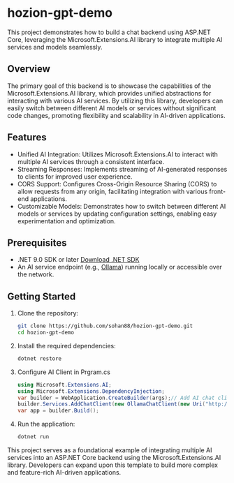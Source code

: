 # hozion-gpt-demo
This project demonstrates how to build a chat backend using ASP.NET Core, leveraging the Microsoft.Extensions.AI library to integrate multiple AI services and models seamlessly.

## Overview
The primary goal of this backend is to showcase the capabilities of the Microsoft.Extensions.AI library, which provides unified abstractions for interacting with various AI services. By utilizing this library, developers can easily switch between different AI models or services without significant code changes, promoting flexibility and scalability in AI-driven applications.

## Features
- Unified AI Integration: Utilizes Microsoft.Extensions.AI to interact with multiple AI services through a consistent interface.
- Streaming Responses: Implements streaming of AI-generated responses to clients for improved user experience.
- CORS Support: Configures Cross-Origin Resource Sharing (CORS) to allow requests from any origin, facilitating integration with various front-end applications.
- Customizable Models: Demonstrates how to switch between different AI models or services by updating configuration settings, enabling easy experimentation and optimization.

## Prerequisites
- .NET 9.0 SDK or later [Download .NET SDK](https://dotnet.microsoft.com/download)
- An AI service endpoint (e.g., [Ollama](https://ollama.com/)) running locally or accessible over the network.

## Getting Started
1. Clone the repository:
   ```bash
   git clone https://github.com/sohan88/hozion-gpt-demo.git
   cd hozion-gpt-demo
    ```
   
2. Install the required dependencies:
   ```bash
   dotnet restore
   ```
   
3. Configure AI Client in Prgram.cs
    ```csharp
   using Microsoft.Extensions.AI;
   using Microsoft.Extensions.DependencyInjection;
   var builder = WebApplication.CreateBuilder(args);// Add AI chat client
   builder.Services.AddChatClient(new OllamaChatClient(new Uri("http://localhost:11434"), "llama3:8b-instruct-q2_K"));
   var app = builder.Build();
    ```
   
4. Run the application:
    ```bash
    dotnet run
    ```

This project serves as a foundational example of integrating multiple AI services into an ASP.NET Core backend using the Microsoft.Extensions.AI library. Developers can expand upon this template to build more complex and feature-rich AI-driven applications.
   